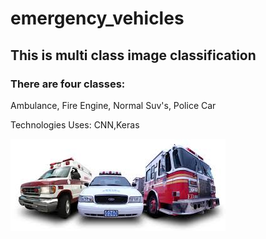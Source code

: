 # emergency_vehicles
## This is multi class image classification 
### There are four classes:
Ambulance,
Fire Engine,
Normal Suv's,
Police Car

Technologies Uses:
CNN,Keras

![DL](multi_class_image/multiclass.jpg)

